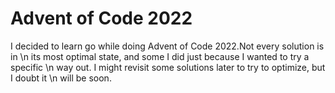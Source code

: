 # Advent of Code 2022
I decided to learn go while doing Advent of Code 2022.Not every solution is in \n
its most optimal state, and some I did just because I wanted to try a specific \n
way out. I might revisit some solutions later to try to optimize, but I doubt it \n
will be soon.


